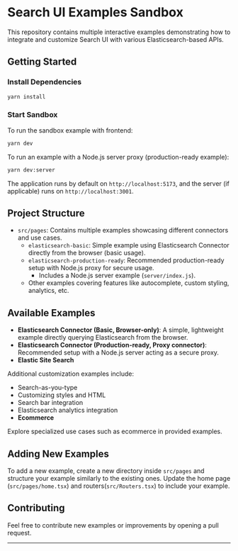 # Search UI Examples Sandbox

This repository contains multiple interactive examples demonstrating how to integrate and customize Search UI with various Elasticsearch-based APIs.

## Getting Started

### Install Dependencies

```bash
yarn install
```

### Start Sandbox

To run the sandbox example with frontend:

```bash
yarn dev
```

To run an example with a Node.js server proxy (production-ready example):

```bash
yarn dev:server
```

The application runs by default on `http://localhost:5173`, and the server (if applicable) runs on `http://localhost:3001`.

## Project Structure

- `src/pages`: Contains multiple examples showcasing different connectors and use cases.
    - `elasticsearch-basic`: Simple example using Elasticsearch Connector directly from the browser (basic usage).
    - `elasticsearch-production-ready`: Recommended production-ready setup with Node.js proxy for secure usage.
        - Includes a Node.js server example (`server/index.js`).
    - Other examples covering features like autocomplete, custom styling, analytics, etc.

## Available Examples

- **Elasticsearch Connector (Basic, Browser-only)**: A simple, lightweight example directly querying Elasticsearch from the browser.
- **Elasticsearch Connector (Production-ready, Proxy connector)**: Recommended setup with a Node.js server acting as a secure proxy.
- **Elastic Site Search**

Additional customization examples include:

- Search-as-you-type
- Customizing styles and HTML
- Search bar integration
- Elasticsearch analytics integration
- **Ecommerce**

Explore specialized use cases such as ecommerce in provided examples.

## Adding New Examples

To add a new example, create a new directory inside `src/pages` and structure your example similarly to the existing ones. Update the home page (`src/pages/home.tsx`) and routers(`src/Routers.tsx`) to include your example.

## Contributing

Feel free to contribute new examples or improvements by opening a pull request.

---